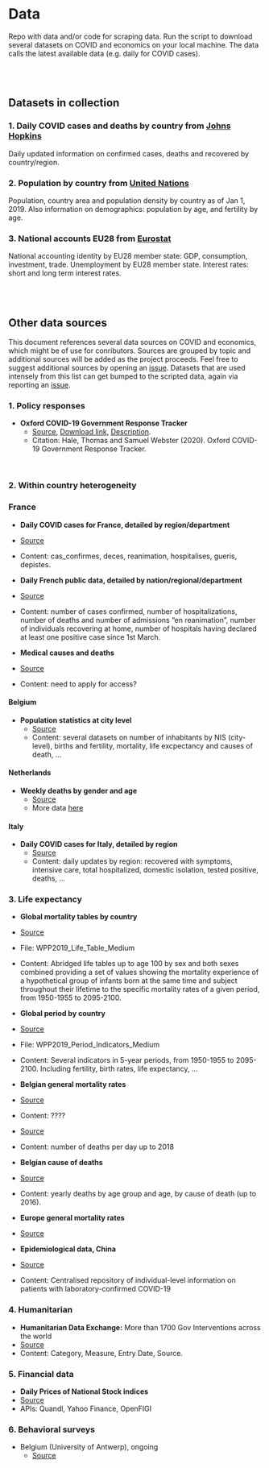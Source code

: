 # Data
Repo with data and/or code for scraping data.
Run the script to download several datasets on COVID and economics on your local machine. The data calls the latest available data (e.g. daily for COVID cases).

</br>
</br>

## Datasets in collection

### 1. Daily COVID cases and deaths by country from [Johns Hopkins](https://github.com/CSSEGISandData/COVID-19/tree/master/csse_covid_19_data/csse_covid_19_time_series) 
Daily updated information on confirmed cases, deaths and recovered by country/region.

### 2. Population by country from [United Nations](https://population.un.org/wpp/Download/Standard/CSV/) 
Population, country area and population density by country as of Jan 1, 2019.
Also information on demographics: population by age, and fertility by age.

### 3. National accounts EU28 from [Eurostat](https://ec.europa.eu/eurostat/web/population-demography-migration-projections/data/database) 
National accounting identity by EU28 member state: GDP, consumption, investment, trade.
Unemployment by EU28 member state.
Interest rates: short and long term interest rates.


</br>
</br>

## Other data sources

This document references several data sources on COVID and economics, which might be of use for conributors.
Sources are grouped by topic and additional sources will be added as the project proceeds. 
Feel free to suggest additional sources by opening an [issue](https://github.com/Learning-from-the-curve/Data/issues).
Datasets that are used intensely from this list can get bumped to the scripted data, again via reporting an [issue](https://github.com/Learning-from-the-curve/Data/issues).

### 1. Policy responses
- **Oxford COVID-19 Government Response Tracker**
  - [Source](https://www.bsg.ox.ac.uk/research/research-projects/oxford-covid-19-government-response-tracker), [Download link](https://www.bsg.ox.ac.uk/sites/default/files/OxCGRT_Download_latest_data.xlsx), [Description](https://www.bsg.ox.ac.uk/sites/default/files/2020-03/BSG-WP-2020-031-v2.0.pdf).
  - Citation: Hale, Thomas and Samuel Webster (2020). Oxford COVID-19 Government Response Tracker.

</br>

### 2. Within country heterogeneity
### France
-	**Daily COVID cases for France, detailed by region/department**
  - [Source](https://github.com/opencovid19-fr/data/blob/master/README.en.md)
  - Content: cas_confirmes, deces, reanimation, hospitalises, gueris, depistes.
  
-	**Daily French public data, detailed by nation/regional/department**
  - [Source](https://geodes.santepubliquefrance.fr/#c=indicator&f=0&i=covid_hospit.hosp&s=2020-03-26&t=a01&view=map2) 
  - Content: number of cases confirmed, number of hospitalizations, number of deaths and number of admissions “en reanimation”, number of individuals recovering at home, number of hospitals having declared at least one positive case since 1st March.

-	**Medical causes and deaths**
  - [Source](https://www.cepidc.inserm.fr/)  
  - Content: need to apply for access?

#### Belgium
- **Population statistics at city level**
  - [Source](https://statbel.fgov.be/en/themes/population/structure-population)
  - Content: several datasets on number of inhabitants by NIS (city-level), births and fertility, mortality, life excpectancy and causes of death, ...

#### Netherlands
- **Weekly deaths by gender and age**
  - [Source](https://opendata.cbs.nl/#/CBS/nl/dataset/70895ned/table?dl=35477)
  - More data [here](https://opendata.cbs.nl/portal.html?_la=nl&_catalog=CBS&tableId=70895ned&_theme=75)
  
#### Italy
- **Daily COVID cases for Italy, detailed by region**
  - [Source](https://github.com/pcm-dpc/COVID-19/tree/master/dati-regioni)
  - Content: daily updates by region: recovered with symptoms, intensive care, total hospitalized, domestic isolation, tested positive, deaths, ...


### 3. Life expectancy
-	**Global mortality tables by country**
  - [Source](https://population.un.org/wpp/Download/Standard/CSV/)
  - File: WPP2019_Life_Table_Medium
  - Content: Abridged life tables up to age 100 by sex and both sexes combined providing a set of values showing the 
    mortality experience of a hypothetical group of infants born at the same time and subject throughout their lifetime 
    to the specific mortality rates of a given period, from 1950-1955 to 2095-2100.
    
-	**Global period by country**
  - [Source](https://population.un.org/wpp/Download/Standard/CSV/)
  - File: WPP2019_Period_Indicators_Medium
  - Content: Several indicators in 5-year periods, from 1950-1955 to 2095-2100. 
    Including fertility, birth rates, life expectancy, ...
    
-	**Belgian general mortality rates**
  - [Source](https://epistat.wiv-isp.be/momo/)
  - Content: ????
  - [Source](https://statbel.fgov.be/en/open-data/number-deaths-day)
  - Content: number of deaths per day up to 2018
  
-	**Belgian cause of deaths**
  - [Source](https://statbel.fgov.be/en/themes/population/mortality-life-expectancy-and-causes-death/causes-death#figures)
  - Content: yearly deaths by age group and age, by cause of death (up to 2016).
  
-	**Europe general mortality rates**
  - [Source](http://www.euromomo.eu)
  
-	**Epidemiological data, China**
  - [Source](https://www.thelancet.com/journals/laninf/article/PIIS1473-3099(20)30119-5/fulltext)
  - Content: Centralised repository of individual-level information on patients with laboratory-confirmed COVID-19

### 4. Humanitarian
-	**Humanitarian Data Exchange:** More than 1700 Gov Interventions across the world
  - [Source](https://data.humdata.org/dataset/acaps-covid19-government-measures-dataset) 
  - Content: Category, Measure, Entry Date, Source.
  
### 5. Financial data
-	**Daily Prices of National Stock indices**
  - [Source](https://finance.yahoo.com/world-indices/)
  -	APIs: Quandl, Yahoo Finance, OpenFIGI
  
### 6. Behavioral surveys
- Belgium (University of Antwerp), ongoing
  - [Source](https://www.tijd.be/dossiers/coronavirus/34-doden-aantal-ziekenhuisopnames-daalt-voor-tweede-dag-op-rij/10216380.html)
